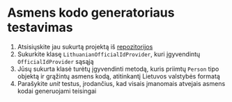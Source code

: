 # Asmens kodo generatoriaus testavimas

1. Atsisiųskite jau sukurtą projektą iš [repozitorijos](officialidgenerator)
2. Sukurkite klasę `LithuanianOfficialIdProvider`, kuri įgyvendintų `OfficialIdProvider` sąsąją
3. Jūsų sukurta klasė turėtų įgyvendinti metodą, kuris priimtų `Person` tipo objektą ir grąžintų asmens kodą, atitinkantį Lietuvos valstybės formatą
4. Parašykite *unit* testus, įrodančius, kad visais įmanomais atvejais asmens kodai generuojami teisingai 
